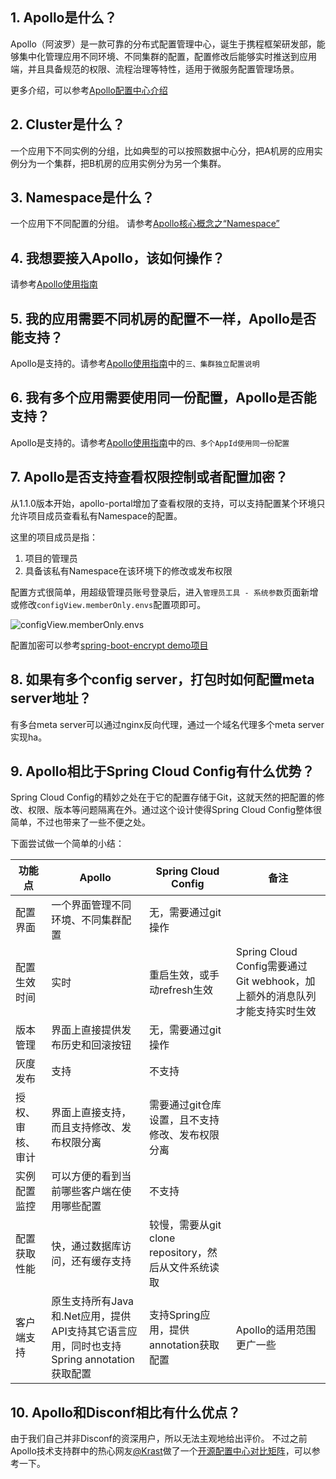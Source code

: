 ## 1. Apollo是什么？
Apollo（阿波罗）是一款可靠的分布式配置管理中心，诞生于携程框架研发部，能够集中化管理应用不同环境、不同集群的配置，配置修改后能够实时推送到应用端，并且具备规范的权限、流程治理等特性，适用于微服务配置管理场景。

更多介绍，可以参考[Apollo配置中心介绍](zh/design/apollo-introduction)

## 2. Cluster是什么？
一个应用下不同实例的分组，比如典型的可以按照数据中心分，把A机房的应用实例分为一个集群，把B机房的应用实例分为另一个集群。

## 3. Namespace是什么？
一个应用下不同配置的分组。
请参考[Apollo核心概念之“Namespace”](zh/design/apollo-core-concept-namespace)

## 4. 我想要接入Apollo，该如何操作？
请参考[Apollo使用指南](zh/usage/apollo-user-guide)

## 5. 我的应用需要不同机房的配置不一样，Apollo是否能支持？
Apollo是支持的。请参考[Apollo使用指南](zh/usage/apollo-user-guide)中的`三、集群独立配置说明`

## 6. 我有多个应用需要使用同一份配置，Apollo是否能支持？
Apollo是支持的。请参考[Apollo使用指南](zh/usage/apollo-user-guide)中的`四、多个AppId使用同一份配置`

## 7. Apollo是否支持查看权限控制或者配置加密？
从1.1.0版本开始，apollo-portal增加了查看权限的支持，可以支持配置某个环境只允许项目成员查看私有Namespace的配置。

这里的项目成员是指：
1. 项目的管理员
2. 具备该私有Namespace在该环境下的修改或发布权限

配置方式很简单，用超级管理员账号登录后，进入`管理员工具 - 系统参数`页面新增或修改`configView.memberOnly.envs`配置项即可。

![configView.memberOnly.envs](https://user-images.githubusercontent.com/837658/46456519-c155e100-c7e1-11e8-969b-8f332379fa29.png)

配置加密可以参考[spring-boot-encrypt demo项目](https://github.com/ctripcorp/apollo-use-cases/tree/master/spring-boot-encrypt)

## 8. 如果有多个config server，打包时如何配置meta server地址？
有多台meta server可以通过nginx反向代理，通过一个域名代理多个meta server实现ha。

## 9. Apollo相比于Spring Cloud Config有什么优势？
Spring Cloud Config的精妙之处在于它的配置存储于Git，这就天然的把配置的修改、权限、版本等问题隔离在外。通过这个设计使得Spring Cloud Config整体很简单，不过也带来了一些不便之处。

下面尝试做一个简单的小结：

| 功能点           | Apollo                                     | Spring Cloud Config                             | 备注                                                                       |
|------------------|--------------------------------------------|-------------------------------------------------|----------------------------------------------------------------------------|
| 配置界面         | 一个界面管理不同环境、不同集群配置         | 无，需要通过git操作                             |                                                                            |
| 配置生效时间     | 实时                                       | 重启生效，或手动refresh生效                                        | Spring Cloud Config需要通过Git webhook，加上额外的消息队列才能支持实时生效 |
| 版本管理         | 界面上直接提供发布历史和回滚按钮           | 无，需要通过git操作                             |                                                                            |
| 灰度发布         | 支持                                  | 不支持                                          |                                                                            |
| 授权、审核、审计 | 界面上直接支持，而且支持修改、发布权限分离 | 需要通过git仓库设置，且不支持修改、发布权限分离 |                                                                            |
| 实例配置监控     | 可以方便的看到当前哪些客户端在使用哪些配置   | 不支持                                          |                                                                            |
| 配置获取性能     | 快，通过数据库访问，还有缓存支持         | 较慢，需要从git clone repository，然后从文件系统读取 |                                                                            |
| 客户端支持       | 原生支持所有Java和.Net应用，提供API支持其它语言应用，同时也支持Spring annotation获取配置  | 支持Spring应用，提供annotation获取配置          | Apollo的适用范围更广一些                      |

## 10. Apollo和Disconf相比有什么优点？

由于我们自己并非Disconf的资深用户，所以无法主观地给出评价。
不过之前Apollo技术支持群中的热心网友[@Krast](https://github.com/krast)做了一个[开源配置中心对比矩阵](https://github.com/apolloconfig/apollo/files/983064/default.pdf)，可以参考一下。